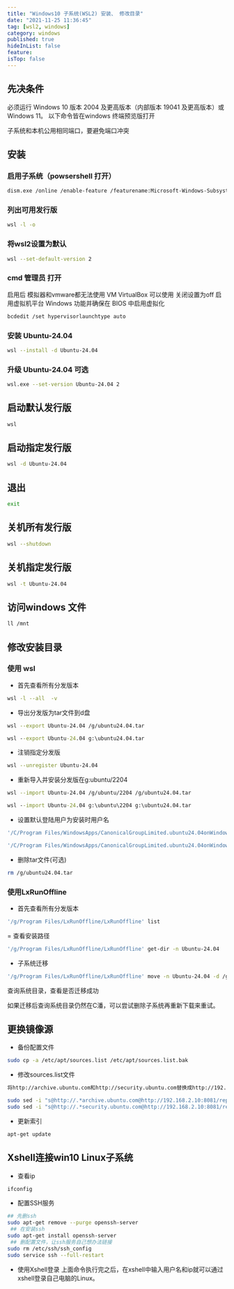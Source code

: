 ```yaml
---
title: "Windows10 子系统(WSL2) 安装、 修改目录"
date: "2021-11-25 11:36:45"
tag: [wsl2, windows]
category: windows
published: true
hideInList: false
feature:
isTop: false
---
```


## 先决条件

必须运行 Windows 10 版本 2004 及更高版本（内部版本 19041 及更高版本）或 Windows 11。
以下命令皆在windows 终端预览版打开

子系统和本机公用相同端口，要避免端口冲突

## 安装

### 启用子系统（powsershell 打开）

```sh
dism.exe /online /enable-feature /featurename:Microsoft-Windows-Subsystem-Linux /all /norestart
````

### 列出可用发行版

```bash
wsl -l -o
```

### 将wsl2设置为默认

```bash
wsl --set-default-version 2
```

### cmd 管理员 打开

启用后 模拟器和vmware都无法使用 VM VirtualBox 可以使用 关闭设置为off
启用虚拟机平台 Windows 功能并确保在 BIOS 中启用虚拟化

```bash
bcdedit /set hypervisorlaunchtype auto
```

### 安装 Ubuntu-24.04

```bash
wsl --install -d Ubuntu-24.04
```

### 升级 Ubuntu-24.04 可选

```bash
wsl.exe --set-version Ubuntu-24.04 2
```

## 启动默认发行版

```bash
wsl
```

## 启动指定发行版

```bash
wsl -d Ubuntu-24.04
```

## 退出

```bash
exit
```

## 关机所有发行版

```bash
wsl --shutdown
```

## 关机指定发行版

```bash
wsl -t Ubuntu-24.04
```

## 访问windows 文件

```bash
ll /mnt
```

## 修改安装目录

### 使用 wsl

- 首先查看所有分发版本

```bash
wsl -l --all  -v
````

- 导出分发版为tar文件到d盘

```bash
wsl --export Ubuntu-24.04 /g/ubuntu24.04.tar
```

```cmd
wsl --export Ubuntu-24.04 g:\ubuntu24.04.tar
```

- 注销指定分发版

```bash
wsl --unregister Ubuntu-24.04
```

- 重新导入并安装分发版在g:ubuntu/2204

```bash
wsl --import Ubuntu-24.04 /g/ubuntu/2204 /g/ubuntu24.04.tar
```

```cmd
wsl --import Ubuntu-24.04 g:\ubuntu\2204 g:\ubuntu24.04.tar
```

- 设置默认登陆用户为安装时用户名

```bash
'/C/Program Files/WindowsApps/CanonicalGroupLimited.ubuntu24.04onWindows_2004.2021.825.0_x64__79rhkp1fndgsc/ubuntu2004.exe' config --default-user ubuntu
```

```bash
'/C/Program Files/WindowsApps/CanonicalGroupLimited.ubuntu24.04onWindows_2004.2021.825.0_x64__79rhkp1fndgsc/ubuntu2004.exe' config --default-user root
```

- 删除tar文件(可选)

```bash
rm /g/ubuntu24.04.tar
```

### 使用LxRunOffline

- 首先查看所有分发版本

```bash
'/g/Program Files/LxRunOffline/LxRunOffline' list
````

= 查看安装路径

```bash
'/g/Program Files/LxRunOffline/LxRunOffline' get-dir -n Ubuntu-24.04
```

- 子系统迁移

```bash
'/g/Program Files/LxRunOffline/LxRunOffline' move -n Ubuntu-24.04 -d /g/ubuntu/2204/
```

查询系统目录，查看是否迁移成功

如果迁移后查询系统目录仍然在C潘，可以尝试删除子系统再重新下载来重试。

## 更换镜像源

- 备份配置文件

```bash
sudo cp -a /etc/apt/sources.list /etc/apt/sources.list.bak
```

- 修改sources.list文件

```bash
将http://archive.ubuntu.com和http://security.ubuntu.com替换成http://192.168.2.10:8081/repository/apt-huawei

sudo sed -i "s@http://.*archive.ubuntu.com@http://192.168.2.10:8081/repository/apt-huawei/@g" /etc/apt/sources.list
sudo sed -i "s@http://.*security.ubuntu.com@http://192.168.2.10:8081/repository/apt-huawei/@g" /etc/apt/sources.list
```

- 更新索引

```bash
apt-get update
```

## Xshell连接win10 Linux子系统

- 查看ip

```bash
ifconfig
```

- 配置SSH服务

```bash
## 先删ssh
sudo apt-get remove --purge openssh-server
 ## 在安装ssh
sudo apt-get install openssh-server
 ## 删配置文件，让ssh服务自己想办法链接
sudo rm /etc/ssh/ssh_config
sudo service ssh --full-restart
```

- 使用Xshell登录
上面命令执行完之后，在xshell中输入用户名和ip就可以通过xshell登录自己电脑的Linux。
